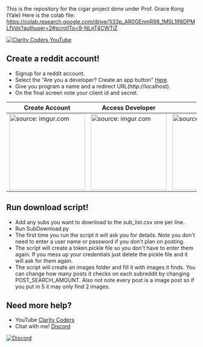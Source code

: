 This is the repository for the cigar project done under Prof. Grace Kong (Yale)
Here is the colab file: https://colab.research.google.com/drive/1i33p_AR0GEnmR98_1M5L1If8DPMLfVds?authuser=2#scrollTo=9-NLnT4CWTiZ



<a href="https://youtu.be/HubXt90MLfI" target="_blank"><img src="https://i.imgur.com/sG7xxyc.png" title="Clarity Coders YouTube" /></a>

## Create a reddit account!
- Signup for a reddit account.
- Select the "Are you a developer? Create an app button" <a href="https://reddit.com/prefs/apps"  target="_blank">Here</a>.
- Give you program a name and a redirect URL(http://<span></span>localhost).
- On the final screen note your client id and secret.

| Create Account | Access Developer | Name | ID and secret |
| --- | --- | --- | --- |
| <img src="https://i.imgur.com/l5tWhOW.png" title="source: imgur.com" width="200" height="200" /> | <img src="https://i.imgur.com/Ir7Nqx6.png" title="source: imgur.com" width="200" height="200" /> | <img src="https://i.imgur.com/1hoKGvH.png" title="source: imgur.com" width="200" height="200" /> | <img src="https://i.imgur.com/JmH5vBn.png" title="source: imgur.com" width="200" height="200" /> |

## Run download script!
- Add any subs you want to download to the sub_list.csv one per line.
- Run SubDownload.py
- The first time you run the script it will ask you for details. Note you don't need to enter a user name or password if you don't plan on posting.
- The script will create a token.pickle file so you don't have to enter them again. If you mess up your credentials just delete the pickle file and it will ask for them again.
- The script will create an images folder and fill it with images it finds. You can change how many posts it checks on each subreddit by changing POST_SEARCH_AMOUNT. Also not note every post is a image post so if you put in 5 it may only find 2 images.


## Need more help?
- YouTube <a href="https://www.youtube.com/claritycoders" target="_blank">Clarity Coders</a>
- Chat with me! <a href="https://discord.gg/cAWW5qq" target="_blank">Discord</a>

<a href="https://discord.gg/cAWW5qq"><img
                alt="Discord"
                src="https://img.shields.io/discord/709518323720912956?label=Discord&logo=discord&logoColor=ffffff&labelColor=7289DA&color=2c2f33"></a>
